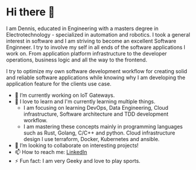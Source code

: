 # Hi there 👋

I am Dennis, educated in Engineering with a masters degree in Electrotechnology
\- specialized in automation and robotics. I took a general interest in software
and I am striving to become an excellent Software Enginneer. I try to
involve my self in all ends of the software applications I work on. From
application platform infrastructure to the developer operations, business logic
and all the way to the frontend.

I try to optimize my own software development workflow for creating solid and
reliable software applications while knowing why I am developing the application
feature for the clients use case.

- 🔭 I’m currently working on IoT Gateways.
- 🌱 I love to learn and I'm currently learning multiple things.
  - I am focusing on learning DevOps, Data Engineering, Cloud infrastructure, Software architecture and TDD development workflow.
  - I am mastering these concepts mainly in programming languages such as Rust, Golang, C/C++ and python. Cloud infrastructure design I use terraform, Docker, Kubernetes and ansible.
- 👯 I’m looking to collaborate on interesting projects!
- 📫 How to reach me: [LinkedIn](https://www.linkedin.com/in/dennis-jensen-159b5012a)
- ⚡ Fun fact: I am very Geeky and love to play sports.

